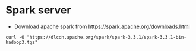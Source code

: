 # Spark server

- Download apache spark from <https://spark.apache.org/downloads.html>

```shell
curl -O "https://dlcdn.apache.org/spark/spark-3.3.1/spark-3.3.1-bin-hadoop3.tgz"
```
